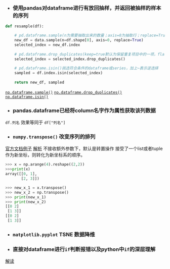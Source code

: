+ ### 使用pandas对dataframe进行有放回抽样，并返回被抽样的样本的序列
```python
def resample(df):

	# pd.dataframe.sample(n为需要抽取出来的数量；axis=0为抽取行；replace=Tru表示有放回抽样，无放回则为flase)
	new_df = data.sample(n=df.shape[0], axis=0, replace=True)
	selected_index = new_df.index
	
	# pd.dataframe.drop_duplicates(keep=true默认为保留重复项目中的一项，flase则不保留所有重复项)
	selected_index = selected_index.drop_duplicates()
	
	# pd.dataframe.isin()挑选符合条件的dataframe或series，加上~表示逆选择
	sampled = df.index.isin(selected_index)
	
	return new_df, sampled
```
[`np.dataframe.sample()`](https://www.cnblogs.com/webRobot/p/11484648.html)
[`np.dataframe.drop_duplicates()`](https://blog.csdn.net/Asher117/article/details/84454969)
[`np.dataframe.isin()`](https://blog.csdn.net/W_weiying/article/details/84618685)

+ ### pandas.dataframe已经将column名字作为属性获取该列数据
`df.列名`  效果等同于  `df["列名"]`



+ ### `numpy.transpose()` 改变序列的排列
[官方文档例子](https://numpy.org/doc/stable/reference/generated/numpy.transpose.html)
[解析](https://blog.csdn.net/u012762410/article/details/78912667)
不接收额外参数下，默认是转置操作
接受了一个list或者tuple作为新坐标，则转化为新坐标系的顺序。
```python
>>> x = np.arange(4).reshape((2,2))
>>>print(x)
array([[0, 1],
       [2, 3]])
```
```python
>>> new_x_1 = x.transpose()
>>> new_x_2 = np.transpose()
>>> print(new_x_1)
>>> print(new_x_2)
[[0 2]
 [1 3]]
[[0 2]
 [1 3]]
```


+ ### `matplotlib.pyplot` TSNE 数据降维

+ ### 直接对dataframe进行`if`判断报错以及python中`if`的深层理解
[解读](https://blog.csdn.net/qq_39314099/article/details/101691122)